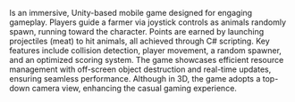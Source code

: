 Is an immersive, Unity-based mobile game designed for engaging gameplay. Players guide a farmer via joystick controls as animals randomly spawn, running toward the character. Points are earned by launching projectiles (meat) to hit animals, all achieved through C# scripting. Key features include collision detection, player movement, a random spawner, and an optimized scoring system. The game showcases efficient resource management with off-screen object destruction and real-time updates, ensuring seamless performance. Although in 3D, the game adopts a top-down camera view, enhancing the casual gaming experience.
